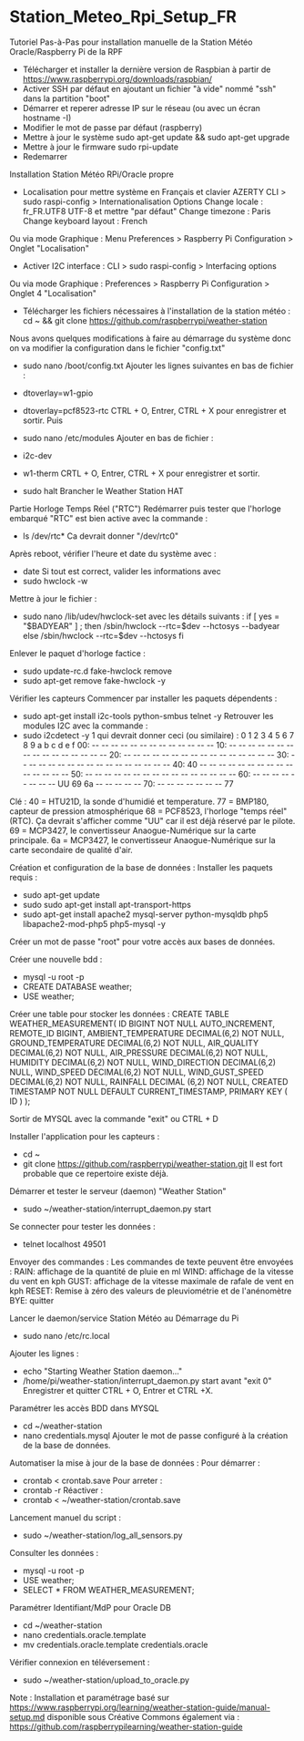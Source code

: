 # Station_Meteo_Rpi_Setup_FR
Tutoriel Pas-à-Pas pour installation manuelle de la Station Météo Oracle/Raspberry Pi de la RPF

* Télécharger et installer la dernière version de Raspbian à partir de https://www.raspberrypi.org/downloads/raspbian/
* Activer SSH par défaut en ajoutant un fichier "à vide" nommé "ssh" dans la partition "boot"
* Démarrer et reperer adresse IP sur le réseau (ou avec un écran hostname -I)
* Modifier le mot de passe par défaut (raspberry)
* Mettre à jour le système sudo apt-get update && sudo apt-get upgrade
* Mettre à jour le firmware sudo rpi-update
* Redemarrer

Installation Station Météo RPi/Oracle propre
* Localisation pour mettre système en Français et clavier AZERTY
CLI > sudo raspi-config > Internationalisation Options
Change locale : fr_FR.UTF8 UTF-8 et mettre "par défaut"
Change timezone : Paris
Change keyboard layout : French

Ou via mode Graphique : 
Menu Preferences > Raspberry Pi Configuration > Onglet "Localisation"

* Activer I2C interface : 
CLI > sudo raspi-config > Interfacing options 

Ou via mode Graphique : 
Preferences > Raspberry Pi Configuration > Onglet 4 "Localisation"

* Télécharger les fichiers nécessaires à l'installation de la station météo : 
cd ~ && git clone https://github.com/raspberrypi/weather-station

Nous avons quelques modifications à faire au démarrage du système donc on va modifier la configuration dans le fichier "config.txt"
* sudo nano /boot/config.txt
Ajouter les lignes suivantes en bas de fichier : 
* dtoverlay=w1-gpio
* dtoverlay=pcf8523-rtc
CTRL + O, Entrer, CTRL + X pour enregistrer et sortir.
Puis 
* sudo nano /etc/modules
Ajouter en bas de fichier : 
* i2c-dev
* w1-therm
CRTL + O, Entrer, CTRL + X pour enregistrer et sortir.

* sudo halt
Brancher le Weather Station HAT

Partie Horloge Temps Réel ("RTC")
Redémarrer puis tester que l'horloge embarqué "RTC" est bien active avec la commande :
* ls /dev/rtc* 
Ca devrait donner "/dev/rtc0"

Après reboot, vérifier l'heure et date du système avec : 
* date
Si tout est correct, valider les informations avec 
* sudo hwclock -w

Mettre à jour le fichier :
* sudo nano /lib/udev/hwclock-set
avec les détails suivants : 
if [ yes = "$BADYEAR" ] ; then
    /sbin/hwclock --rtc=$dev --hctosys --badyear
else
    /sbin/hwclock --rtc=$dev --hctosys
fi

Enlever le paquet d'horloge factice :
* sudo update-rc.d fake-hwclock remove
* sudo apt-get remove fake-hwclock -y

Vérifier les capteurs 
Commencer par installer les paquets dépendents : 
* sudo apt-get install i2c-tools python-smbus telnet -y
Retrouver les modules I2C avec la commande : 
* sudo i2cdetect -y 1
qui devrait donner ceci (ou similaire) : 
     0  1  2  3  4  5  6  7  8  9  a  b  c  d  e  f
00:          -- -- -- -- -- -- -- -- -- -- -- -- -- 
10: -- -- -- -- -- -- -- -- -- -- -- -- -- -- -- -- 
20: -- -- -- -- -- -- -- -- -- -- -- -- -- -- -- -- 
30: -- -- -- -- -- -- -- -- -- -- -- -- -- -- -- -- 
40: 40 -- -- -- -- -- -- -- -- -- -- -- -- -- -- -- 
50: -- -- -- -- -- -- -- -- -- -- -- -- -- -- -- -- 
60: -- -- -- -- -- -- -- -- UU 69 6a -- -- -- -- -- 
70: -- -- -- -- -- -- -- 77        

Clé : 
40 = HTU21D, la sonde d'humidié et temperature.
77 = BMP180, capteur de pression atmosphérique
68 = PCF8523, l'horloge "temps réel" (RTC). Ça devrait s'afficher comme "UU" car il est déjà réservé par le pilote. 
69 = MCP3427, le convertisseur Anaogue-Numérique sur la carte principale.
6a = MCP3427, le convertisseur Anaogue-Numérique sur la carte secondaire de qualité d'air.

Création et configuration de la base de données : 
Installer les paquets requis : 
* sudo apt-get update
* sudo sudo apt-get install apt-transport-https
* sudo apt-get install apache2 mysql-server python-mysqldb php5 libapache2-mod-php5 php5-mysql -y

Créer un mot de passe "root" pour votre accès aux bases de données.

Créer une nouvelle bdd : 
* mysql -u root -p
* CREATE DATABASE weather;
* USE weather;

Créer une table pour stocker les données : 
CREATE TABLE WEATHER_MEASUREMENT(
    ID BIGINT NOT NULL AUTO_INCREMENT,
    REMOTE_ID BIGINT,
    AMBIENT_TEMPERATURE DECIMAL(6,2) NOT NULL,
    GROUND_TEMPERATURE DECIMAL(6,2) NOT NULL,
    AIR_QUALITY DECIMAL(6,2) NOT NULL,
    AIR_PRESSURE DECIMAL(6,2) NOT NULL,
    HUMIDITY DECIMAL(6,2) NOT NULL,
    WIND_DIRECTION DECIMAL(6,2) NULL,
    WIND_SPEED DECIMAL(6,2) NOT NULL,
    WIND_GUST_SPEED DECIMAL(6,2) NOT NULL,
    RAINFALL DECIMAL (6,2) NOT NULL,
    CREATED TIMESTAMP NOT NULL DEFAULT CURRENT_TIMESTAMP,
    PRIMARY KEY ( ID )
  );
  
Sortir de MYSQL avec la commande "exit" ou CTRL + D
  
Installer l'application pour les capteurs : 
* cd ~
* git clone https://github.com/raspberrypi/weather-station.git
Il est fort probable que ce repertoire existe déjà. 

Démarrer et tester le serveur (daemon) "Weather Station"
* sudo ~/weather-station/interrupt_daemon.py start

Se connecter pour tester les données : 
* telnet localhost 49501

Envoyer des commandes :
Les commandes de texte peuvent être envoyées : 
RAIN: affichage de la quantité de pluie en ml
WIND: affichage de la vitesse du vent en kph
GUST: affichage de la vitesse maximale de rafale de vent en kph
RESET: Remise à zéro des valeurs de pleuviométrie et de l'anénomètre 
BYE: quitter

Lancer le daemon/service Station Météo au Démarrage du Pi
* sudo nano /etc/rc.local

Ajouter les lignes : 
* echo "Starting Weather Station daemon..."
* /home/pi/weather-station/interrupt_daemon.py start
avant "exit 0" 
Enregistrer et quitter CTRL + O, Entrer et CTRL +X.

Paramétrer les accès BDD dans MYSQL
* cd ~/weather-station
* nano credentials.mysql
Ajouter le mot de passe configuré à la création de la base de données. 

Automatiser la mise à jour de la base de données : 
Pour démarrer : 
* crontab < crontab.save
Pour arreter : 
* crontab -r
Réactiver :
* crontab < ~/weather-station/crontab.save

Lancement manuel du script : 
* sudo ~/weather-station/log_all_sensors.py

Consulter les données : 
* mysql -u root -p
* USE weather;
* SELECT * FROM WEATHER_MEASUREMENT;

Paramétrer Identifiant/MdP pour Oracle DB
* cd ~/weather-station
* nano credentials.oracle.template
* mv credentials.oracle.template credentials.oracle

Vérifier connexion en téléversement : 
* sudo ~/weather-station/upload_to_oracle.py













Note : Installation et paramétrage basé sur https://www.raspberrypi.org/learning/weather-station-guide/manual-setup.md disponible sous Créative Commons également via : https://github.com/raspberrypilearning/weather-station-guide
